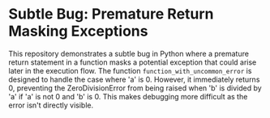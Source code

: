 # Subtle Bug: Premature Return Masking Exceptions

This repository demonstrates a subtle bug in Python where a premature return statement in a function masks a potential exception that could arise later in the execution flow.  The function `function_with_uncommon_error` is designed to handle the case where 'a' is 0.  However, it immediately returns 0, preventing the ZeroDivisionError from being raised when 'b' is divided by 'a' if 'a' is not 0 and 'b' is 0.  This makes debugging more difficult as the error isn't directly visible.